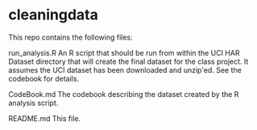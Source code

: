 cleaningdata
============

This repo contains the following files:

run_analysis.R
	An R script that should be run from within the UCI HAR Dataset directory that will create the final dataset for the
	class project. It assumes the UCI dataset has been downloaded and unzip'ed. See the codebook for details.

CodeBook.md
	The codebook describing the dataset created by the R analysis script.

README.md
	This file.

